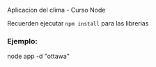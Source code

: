 Aplicacion del clima - Curso Node

Recuerden ejecutar ```npm install``` para las librerias

### Ejemplo:
node app -d "ottawa"